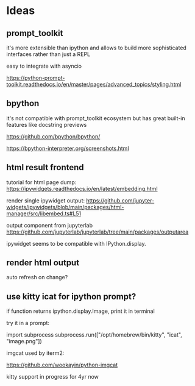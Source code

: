 # Ideas

## prompt_toolkit

it's more extensible than ipython and allows to build more
sophisticated interfaces rather than just a REPL

easy to integrate with asyncio

<https://python-prompt-toolkit.readthedocs.io/en/master/pages/advanced_topics/styling.html>

## bpython

it's not compatible with prompt_toolkit ecosystem but has great
built-in features like docstring previews

<https://github.com/bpython/bpython/>

<https://bpython-interpreter.org/screenshots.html>

## html result frontend

tutorial for html page dump:
<https://ipywidgets.readthedocs.io/en/latest/embedding.html>

render single ipywidget output:
<https://github.com/jupyter-widgets/ipywidgets/blob/main/packages/html-manager/src/libembed.ts#L51>

output component from jupyterlab
https://github.com/jupyterlab/jupyterlab/tree/main/packages/outputarea

ipywidget seems to be compatible with IPython.display.

## render html output

auto refresh on change?

## use kitty icat for ipython prompt?

if function returns ipython.display.Image, print it
in terminal

try it in a prompt:

import subprocess
subprocess.run(["/opt/homebrew/bin/kitty", "icat", "image.png"])

imgcat used by iterm2:

https://github.com/wookayin/python-imgcat

kitty support in progress for 4yr now
